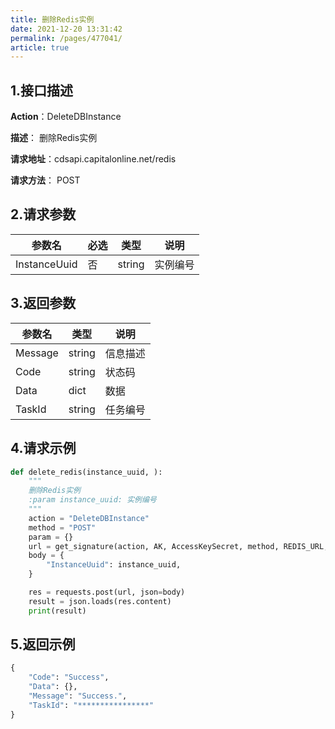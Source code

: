 ```yaml
---
title: 删除Redis实例
date: 2021-12-20 13:31:42
permalink: /pages/477041/
article: true
---
```


## 1.接口描述

**Action**：DeleteDBInstance

**描述**： 删除Redis实例

**请求地址**：cdsapi.capitalonline.net/redis

**请求方法**： POST

## 2.请求参数

| 参数名       | 必选 | 类型   | 说明     |
| ------------ | ---- | ------ | -------- |
| InstanceUuid | 否   | string | 实例编号 |

## 3.返回参数

| 参数名  | 类型   | 说明     |
| ------- | ------ | -------- |
| Message | string | 信息描述 |
| Code    | string | 状态码   |
| Data    | dict   | 数据     |
| TaskId  | string | 任务编号 |

## 4.请求示例

```python
def delete_redis(instance_uuid, ):
    """
    删除Redis实例
    :param instance_uuid: 实例编号
    """
    action = "DeleteDBInstance"
    method = "POST"
    param = {}
    url = get_signature(action, AK, AccessKeySecret, method, REDIS_URL, param=param)
    body = {
        "InstanceUuid": instance_uuid,
    }

    res = requests.post(url, json=body)
    result = json.loads(res.content)
    print(result)

```

## 5.返回示例

```python
{
    "Code": "Success",
    "Data": {},
    "Message": "Success.",
    "TaskId": "****************"
}
```

